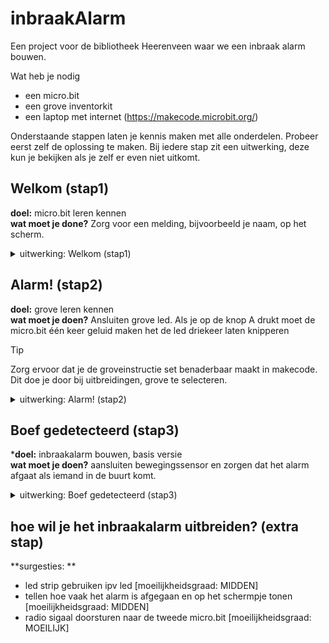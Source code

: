 # inbraakAlarm
Een project voor de bibliotheek Heerenveen waar we een inbraak alarm bouwen. 

Wat heb je nodig
- een micro.bit
- een grove inventorkit
- een laptop met internet (https://makecode.microbit.org/)

Onderstaande stappen laten je kennis maken met alle onderdelen. Probeer eerst zelf de oplossing te maken. Bij iedere stap zit een uitwerking, deze kun je bekijken als je zelf er even niet uitkomt.

## Welkom (stap1)
**doel:** micro.bit leren kennen  
**wat moet je done?** Zorg voor een melding, bijvoorbeeld je naam, op het scherm.

<details>
<summary>uitwerking: Welkom (stap1)</summary>

![micro.bit setup: stap1.](images/microbitStap1.jpg)
![makecode stap1.](images/codeStap1.png)

```javascript
input.onGesture(Gesture.Shake, function () {
    basic.showString("Hello!")
})
basic.showIcon(IconNames.Happy)
```
</details>

## Alarm! (stap2)
**doel:** grove leren kennen  
**wat moet je doen?** Ansluiten grove led. Als je op de knop A drukt moet de micro.bit één keer geluid maken het de led driekeer laten knipperen 

> [!TIP]
> Zorg ervoor dat je de groveinstructie set benaderbaar maakt in makecode. Dit doe je door bij uitbreidingen, grove te selecteren.

<details>
<summary>uitwerking: Alarm! (stap2)</summary>

![micro.bit setup](images/microbitStap2.jpg)
![makecode](images/codeStap2.png)

```javascript
input.onGesture(Gesture.Shake, function () {
    basic.showString("Hello!")
})
basic.showIcon(IconNames.Happy)
```
</details>


## Boef gedetecteerd (stap3)
***doel:** inbraakalarm bouwen, basis versie  
**wat moet je doen?** aansluiten bewegingssensor en zorgen dat het alarm afgaat als iemand in de buurt komt.

<details>
<summary>uitwerking: Boef gedetecteerd (stap3)</summary>

![micro.bit setup](images/microbitStap3.jpg)
![makecode](images/codeStap3.png)

```javascript
input.onGesture(Gesture.Shake, function () {
    basic.showString("Hello!")
})
basic.showIcon(IconNames.Happy)
```
</details>



## hoe wil je het inbraakalarm uitbreiden? (extra stap)
**surgesties: **
* led strip gebruiken ipv led [moeilijkheidsgraad: MIDDEN]
* tellen hoe vaak het alarm is afgegaan en op het schermpje tonen [moeilijkheidsgraad: MIDDEN]
* radio sigaal doorsturen naar de tweede micro.bit [moeilijkheidsgraad: MOEILIJK]
